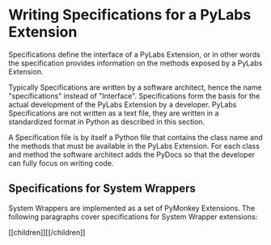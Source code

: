 # Writing Specifications for a PyLabs Extension

Specifications define the interface of a PyLabs Extension, or in other words the specification provides information on the methods exposed by a PyLabs Extension.

Typically Specifications are written by a software architect, hence the name "specifications" instead of "Interface". Specifications form the basis for the actual development of the PyLabs Extension by a developer. PyLabs Specifications are not written as a text file, they are written in a standardized format in Python as described in this section.

A Specification file is by itself a Python file that contains the class name and the methods that must be available in the PyLabs Extension. For each class and method the software architect adds the PyDocs so that the developer can fully focus on writing code.

## Specifications for System Wrappers

System Wrappers are implemented as a set of PyMonkey Extensions. The following paragraphs cover specifications for System Wrapper extensions:

[[children]][[/children]]
